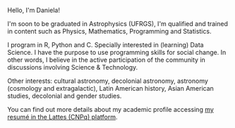 Hello, I'm Daniela!  

I'm soon to be graduated in Astrophysics (UFRGS), I'm qualified and trained in content such as Physics, Mathematics, Programming and Statistics.  

I program in R, Python and C. Specially interested in (learning) Data Science. I have the purpose to use programming skills for social change. In other words, I believe in the active participation of the community in discussions involving Science & Technology.

Other interests: cultural astronomy, decolonial astronomy, astronomy (cosmology and extragalactic), Latin American history, Asian American studies, decolonial and gender studies. 

You can find out more details about my academic profile accessing <a href="http://lattes.cnpq.br/2716029538132166">my resumé in the Lattes (CNPq) platform</a>.

